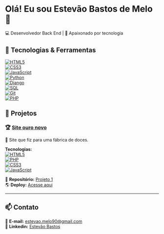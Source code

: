 # Olá! Eu sou Estevão Bastos de Melo 👋  
💻 Desenvolvedor Back End | 🚀 Apaixonado por tecnologia  

## 🔧 Tecnologias & Ferramentas  
[![HTML5](https://img.shields.io/badge/HTML5-E34F26?style=for-the-badge&logo=html5&logoColor=white)](https://developer.mozilla.org/pt-BR/docs/Web/HTML)  
[![CSS3](https://img.shields.io/badge/CSS3-1572B6?style=for-the-badge&logo=css3&logoColor=white)](https://developer.mozilla.org/pt-BR/docs/Web/CSS)  
[![JavaScript](https://img.shields.io/badge/JavaScript-F7DF1E?style=for-the-badge&logo=javascript&logoColor=black)](https://developer.mozilla.org/pt-BR/docs/Web/JavaScript)  
[![Python](https://img.shields.io/badge/Python-3776AB?style=for-the-badge&logo=python&logoColor=white)](https://www.python.org/)  
[![Django](https://img.shields.io/badge/Django-092E20?style=for-the-badge&logo=django&logoColor=white)](https://www.djangoproject.com/)  
[![SQL](https://img.shields.io/badge/SQL-4479A1?style=for-the-badge&logo=mysql&logoColor=white)](https://www.mysql.com/)  
[![Git](https://img.shields.io/badge/Git-F05032?style=for-the-badge&logo=git&logoColor=white)](https://git-scm.com/)  
[![PHP](https://img.shields.io/badge/PHP-777BB4?style=for-the-badge&logo=php&logoColor=white)](https://www.php.net/)  



## 📁 Projetos  

### 🏆 [Site ouro novo](https://github.com/EstevaoBastos/Projeto_1)  
📝 Site que fiz para uma fábrica de doces.  

**Tecnologias:**  
[![HTML5](https://img.shields.io/badge/HTML5-E34F26?style=for-the-badge&logo=html5&logoColor=white)](https://developer.mozilla.org/pt-BR/docs/Web/HTML)  
[![PHP](https://img.shields.io/badge/PHP-777BB4?style=for-the-badge&logo=php&logoColor=white)](https://www.php.net/)  
[![CSS3](https://img.shields.io/badge/CSS3-1572B6?style=for-the-badge&logo=css3&logoColor=white)](https://developer.mozilla.org/pt-BR/docs/Web/CSS)  
[![JavaScript](https://img.shields.io/badge/JavaScript-F7DF1E?style=for-the-badge&logo=javascript&logoColor=black)](https://developer.mozilla.org/pt-BR/docs/Web/JavaScript)  

🔗 **Repositório:** [Projeto 1](https://github.com/EstevaoBastos/Projeto_1)  
🌎 **Deploy:** [Acesse aqui](https://docesouronovo.com.br/)  

---


## 📫 Contato  
📩 **E-mail:** estevao.melo90@gmail.com  
👔 **Linkedin:** [Estevão Bastos](https://linkedin.com/in/estevão-bastos-de-melo-5b010226b/)  
